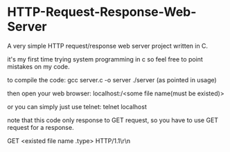 # HTTP-Request-Response-Web-Server
A very simple HTTP request/response web server project written in C.

it's my first time trying system programming in c so feel free to point mistakes on my code. 

to compile the code:
gcc server.c -o server
./server <portnum> (as pointed in usage)
  
  then open your web browser:
  localhost:<portnum>/<some file name(must be existed)>
  
  or you can simply just use telnet:
  telnet localhost <portnum>
  
  note that this code only response to GET request, so you have to use GET request for a response.
  
  GET <existed file name .type> HTTP/1.1\r\n
